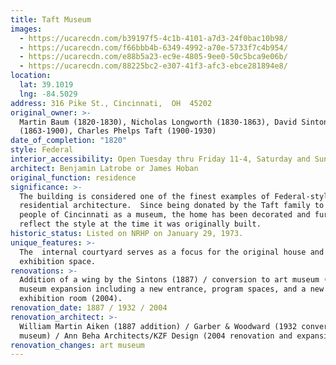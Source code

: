 ```yaml
---
title: Taft Museum
images:
  - https://ucarecdn.com/b39197f5-4c1b-4101-a7d3-24f0bac10b98/
  - https://ucarecdn.com/f66bbb4b-6349-4992-a70e-5733f7c4b954/
  - https://ucarecdn.com/e88b5a23-ec9e-4805-9ee0-50c5bca9e06b/
  - https://ucarecdn.com/88225bc2-e307-41f3-afc3-ebce281894e8/
location:
  lat: 39.1019
  lng: -84.5029
address: 316 Pike St., Cincinnati,  OH  45202
original_owner: >-
  Martin Baum (1820-1830), Nicholas Longworth (1830-1863), David Sinton
  (1863-1900), Charles Phelps Taft (1900-1930)
date_of_completion: "1820"
style: Federal
interior_accessibility: Open Tuesday thru Friday 11-4, Saturday and Sunday 11-5
architect: Benjamin Latrobe or James Hoban
original_function: residence
significance: >-
  The building is considered one of the finest examples of Federal-style
  residential architecture.  Since being donated by the Taft family to the
  people of Cincinnati as a museum, the home has been decorated and furnished to
  reflect the style at the time it was originally built.
historic_status: Listed on NRHP on January 29, 1973.
unique_features: >-
  The  internal courtyard serves as a focus for the original house and the new
  exhibition space.
renovations: >-
  Addition of a wing by the Sintons (1887) / conversion to art museum (1932) /
  museum expansion including a new entrance, program spaces, and a new special
  exhibition room (2004).
renovation_date: 1887 / 1932 / 2004
renovation_architect: >-
  William Martin Aiken (1887 addition) / Garber & Woodward (1932 conversion to
  museum) / Ann Beha Architects/KZF Design (2004 renovation and expansion)
renovation_changes: art museum
---
```

